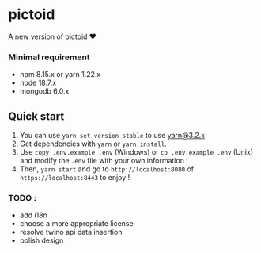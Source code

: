 # pictoid
 A new version of pictoid ❤

### Minimal requirement
 - npm 8.15.x or yarn 1.22.x
 - node 18.7.x
 - mongodb 6.0.x

## Quick start
1. You can use `yarn set version stable` to use yarn@3.2.x
2. Get dependencies with `yarn` or `yarn install`.
3. Use `copy .env.example .env` (Windows) or `cp .env.example .env` (Unix) and modify the `.env` file with your own information !
4. Then, `yarn start` and go to `http://localhost:8080` of `https://localhost:8443` to enjoy !

### TODO :
 - add i18n
 - choose a more appropriate license
 - resolve twino api data insertion
 - polish design